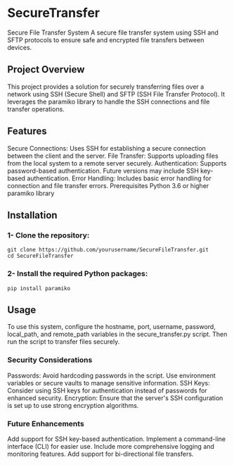 # SecureTransfer
Secure File Transfer System
A secure file transfer system using SSH and SFTP protocols to ensure safe and encrypted file transfers between devices.

## Project Overview
This project provides a solution for securely transferring files over a network using SSH (Secure Shell) and SFTP (SSH File Transfer Protocol). It leverages the paramiko library to handle the SSH connections and file transfer operations.

## Features
Secure Connections: Uses SSH for establishing a secure connection between the client and the server.
File Transfer: Supports uploading files from the local system to a remote server securely.
Authentication: Supports password-based authentication. Future versions may include SSH key-based authentication.
Error Handling: Includes basic error handling for connection and file transfer errors.
Prerequisites
Python 3.6 or higher
paramiko library

## Installation
### 1- Clone the repository:
```
git clone https://github.com/yourusername/SecureFileTransfer.git
cd SecureFileTransfer
```

### 2- Install the required Python packages:
```
pip install paramiko
```

## Usage
To use this system, configure the hostname, port, username, password, local_path, and remote_path variables in the secure_transfer.py script. Then run the script to transfer files securely.

### Security Considerations
Passwords: Avoid hardcoding passwords in the script. Use environment variables or secure vaults to manage sensitive information.
SSH Keys: Consider using SSH keys for authentication instead of passwords for enhanced security.
Encryption: Ensure that the server's SSH configuration is set up to use strong encryption algorithms.


### Future Enhancements
Add support for SSH key-based authentication.
Implement a command-line interface (CLI) for easier use.
Include more comprehensive logging and monitoring features.
Add support for bi-directional file transfers.
